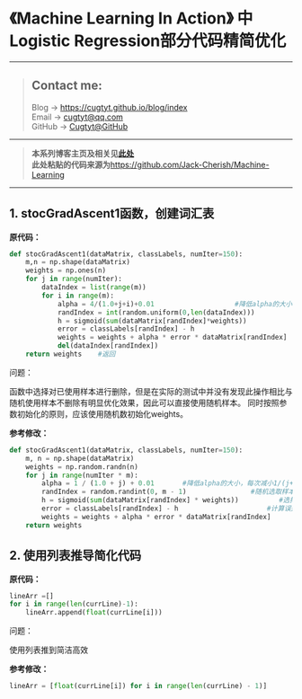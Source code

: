 # 《Machine Learning In Action》 中Logistic Regression部分代码精简优化 

---
> ## Contact me:
> Blog -> <https://cugtyt.github.io/blog/index>  
> Email -> <cugtyt@qq.com>  
> GitHub -> [Cugtyt@GitHub](https://github.com/Cugtyt)

---

> **本系列博客主页及相关见**[**此处**](https://cugtyt.github.io/blog/ml-in-action/index)  
> **此处粘贴的代码来源为**<https://github.com/Jack-Cherish/Machine-Learning>

---


## 1. stocGradAscent1函数，创建词汇表

**原代码：**

``` python
def stocGradAscent1(dataMatrix, classLabels, numIter=150):
    m,n = np.shape(dataMatrix)                                                #返回dataMatrix的大小。m为行数,n为列数。
    weights = np.ones(n)                                                       #参数初始化
    for j in range(numIter):
        dataIndex = list(range(m))
        for i in range(m):
            alpha = 4/(1.0+j+i)+0.01                    #降低alpha的大小，每次减小1/(j+i)。
            randIndex = int(random.uniform(0,len(dataIndex)))                #随机选取样本
            h = sigmoid(sum(dataMatrix[randIndex]*weights))                    #选择随机选取的一个样本，计算h
            error = classLabels[randIndex] - h                                 #计算误差
            weights = weights + alpha * error * dataMatrix[randIndex]       #更新回归系数
            del(dataIndex[randIndex])                                         #删除已经使用的样本
    return weights    #返回
```

问题：  

函数中选择对已使用样本进行删除，但是在实际的测试中并没有发现此操作相比与随机使用样本不删除有明显优化效果，因此可以直接使用随机样本。
同时按照参数初始化的原则，应该使用随机数初始化weights。

**参考修改：**

``` python
def stocGradAscent1(dataMatrix, classLabels, numIter=150):
    m, n = np.shape(dataMatrix)
    weights = np.random.randn(n)                                                
    for j in range(numIter * m):                                           
        alpha = 1 / (1.0 + j) + 0.01       #降低alpha的大小，每次减小1/(j+i)。
        randIndex = random.randint(0, m - 1)                #随机选取样本
        h = sigmoid(sum(dataMatrix[randIndex] * weights))          #选择随机选取的一个样本，计算h
        error = classLabels[randIndex] - h                      #计算误差
        weights = weights + alpha * error * dataMatrix[randIndex]       #更新回归系数
    return weights
```

## 2. 使用列表推导简化代码

**原代码：**

``` python
lineArr =[]
for i in range(len(currLine)-1):
    lineArr.append(float(currLine[i]))
```

问题：  

使用列表推到简洁高效

**参考修改：**

``` python
lineArr = [float(currLine[i]) for i in range(len(currLine) - 1)]
```